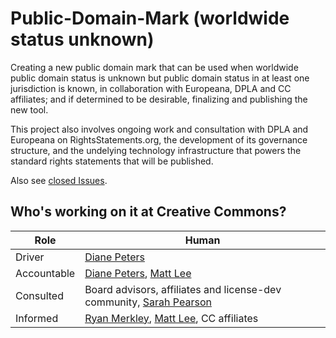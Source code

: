 # Public-Domain-Mark (worldwide status unknown)
Creating a new public domain mark that can be used when worldwide public domain status is unknown but public domain status in at least one jurisdiction is known, in collaboration with Europeana, DPLA and CC affiliates; and if determined to be desirable, finalizing and publishing the new tool. 

This project also involves ongoing work and consultation with DPLA and Europeana on RightsStatements.org, the development of its governance structure, and the undelying technology infrastructure that powers the standard rights statements that will be published.

Also see [closed Issues](https://github.com/cc-archive/PDM-nextgen/issues?q=is%3Aissue+is%3Aclosed).

## Who's working on it at Creative Commons?

| Role  | Human |
| ------------- | ------------- |
| Driver  | [Diane Peters](https://github.com/peterspdx)  |
| Accountable  | [Diane Peters](https://github.com/peterspdx), [Matt Lee](https://github.com/mattl)|
| Consulted | Board advisors, affiliates and license-dev community, [Sarah Pearson](https://github.com/sarahpearson)  |
| Informed | [Ryan Merkley](https://github.com/ryanmerkley), [Matt Lee](https://github.com/mattl), CC affiliates   |
